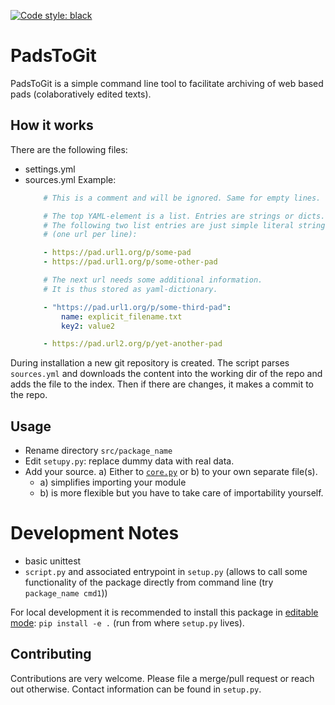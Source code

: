 [![Code style: black](https://img.shields.io/badge/code%20style-black-000000.svg)](https://github.com/psf/black)

# PadsToGit

PadsToGit is a simple command line tool to facilitate archiving of web based pads (colaboratively edited texts).

## How it works

There are the following files:

- settings.yml
- sources.yml
Example:
    ```yaml
        # This is a comment and will be ignored. Same for empty lines.

        # The top YAML-element is a list. Entries are strings or dicts.
        # The following two list entries are just simple literal strings
        # (one url per line):

        - https://pad.url1.org/p/some-pad
        - https://pad.url1.org/p/some-other-pad

        # The next url needs some additional information.
        # It is thus stored as yaml-dictionary.

        - "https://pad.url1.org/p/some-third-pad":
            name: explicit_filename.txt
            key2: value2

        - https://pad.url2.org/p/yet-another-pad
    ```

During installation a new git repository is created. The script parses `sources.yml` and downloads the content into the working dir of the repo and adds the file to the index. Then if there are changes, it makes a commit to the repo.


## Usage

- Rename directory `src/package_name`
- Edit `setupy.py`: replace dummy data with real data.
- Add your source. a) Either to [`core.py`](src/package_name/core.py) or b) to your own separate file(s).
    - a) simplifies importing your module
    - b) is more flexible but you have to take care of importability yourself.


# Development Notes

- basic unittest
- `script.py` and associated entrypoint in `setup.py` (allows to call some functionality of the package directly from command line (try `package_name cmd1`))

For local development it is recommended to install this package in [editable mode](https://pip.pypa.io/en/latest/cli/pip_wheel/?highlight=editable#cmdoption-e): `pip install -e .` (run from where `setup.py` lives).


## Contributing

Contributions are very welcome. Please file a merge/pull request or reach out otherwise. Contact information can be found in `setup.py`.
